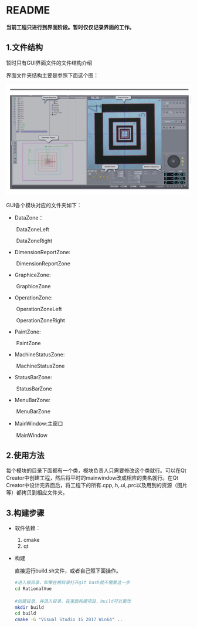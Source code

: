 # README

​    **当前工程只进行到界面阶段。暂时仅仅记录界面的工作。**

## 1.文件结构

暂时只有GUI界面文件的文件结构介绍

界面文件夹结构主要是参照下面这个图：

![image-20200711145721447](image-20200711145721447.png)

GUI各个模块对应的文件夹如下：

- DataZone：

  ​		DataZoneLeft

  ​		DataZoneRight

- DimensionReportZone:

  ​		DimensionReportZone

- GraphiceZone:

  ​		GraphiceZone

- OperationZone:

  ​		OperationZoneLeft

  ​		OperationZoneRight

- PaintZone:

  ​		PaintZone

- MachineStatusZone:

  ​		MachineStatusZone

- StatusBarZone:

  ​		StatusBarZone

- MenuBarZone:

  ​		MenuBarZone

- MainWindow:主窗口

  ​		MainWindow

## 2.使用方法

每个模块的目录下面都有一个类，模块负责人只需要修改这个类就行。可以在Qt Creator中创建工程，然后将平时的mainwindow改成相应的类名就行。在Qt Creator中设计完界面后，将工程下的所有.cpp,.h,.ui,.prc以及用到的资源（图片等）都拷贝到相应文件夹。

## 3.构建步骤

- 软件依赖：

  1. cmake
  2. qt

- 构建

  直接运行build.sh文件，或者自己照下面操作。

  ```bash
  #进入根目录，如果在根目录打开git bash就不需要这一步
  cd RationalVue
  
  #创建目录，并进入目录，在里面构建项目，build可以更改
  mkdir build 
  cd build
  cmake -G "Visual Studio 15 2017 Win64" ..
  ```
  
  
  
